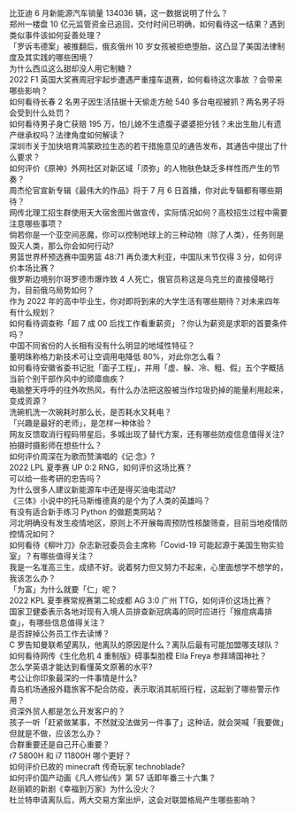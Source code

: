 比亚迪 6 月新能源汽车销量 134036 辆，这一数据说明了什么？  
郑州一楼盘 10 亿元监管资金已追回，交付时间已明确，如何看待这一结果？遇到类似事件该如何妥善处理？  
「罗诉韦德案」被推翻后，俄亥俄州 10 岁女孩被拒绝堕胎，这凸显了美国法律制度及其实践的哪些困境？  
为什么西瓜这么甜却没人用它制糖？  
2022 F1 英国大奖赛周冠宇起步遭遇严重撞车退赛，如何看待这次事故 ？会带来哪些影响？  
如何看待长春 2 名男子因生活拮据十天偷走方舱 540 多台电视被抓？两名男子将会受到什么处罚？  
如何看待男子身亡获赔 195 万，怕儿媳不生遗腹子婆婆拒分钱？未出生胎儿有遗产继承权吗？法律角度如何解读？  
深圳市关于加快培育鸿蒙欧拉生态的若干措施意见的通告发布，其通告中提出了什么要求？  
如何评价《原神》外网社区对新区域「须弥」的人物肤色缺乏多样性而产生的节奏？  
周杰伦官宣新专辑《最伟大的作品》将于 7 月 6 日首播，你对此专辑都有哪些期待？  
网传北理工招生群使用天大宿舍图片做宣传，实际情况如何？高校招生过程中需要注意哪些事项？  
倘若你是一个亚空间恶魔，你可以控制地球上的三种动物（除了人类），任务则是毁灭人类，那么你会如何行动?  
男篮世界杯预选赛中国男篮 48:71 再负澳大利亚，中国队末节仅得 3 分，如何评价本场比赛？  
俄罗斯边境别尔哥罗德市爆炸致 4 人死亡，俄官员称这是乌克兰的直接侵略行为，目前俄乌局势如何？  
作为 2022 年的高中毕业生，你对即将到来的大学生活有哪些期待？对未来四年有什么规划？  
如何看待调查称「超 7 成 00 后找工作看重薪资」？你认为薪资是求职的首要条件吗？  
中国不同省份的人长相有没有什么明显的地域性特征？  
董明珠称格力新技术可让空调用电降低 80%，对此你怎么看？  
如何看待安徽省委书记批「面子工程」，并用「虚、躲、冷、粗、假」五个字概括当前个别干部作风中的顽瘴痼疾？  
电脑整天呼呼的往外吹热风，有什么办法把这股被当作垃圾扔掉的能量利用起来，变成资源？  
洗碗机洗一次碗耗时那么长，是否耗水又耗电？  
「兴趣是最好的老师」，是怎样一种体验？  
网友反馈取消行程码带星后，多城出现了替代方案，还有哪些防疫信息值得关注?  
拍摄时摄影师在想些什么？  
如何评价周深在为歌而赞演唱的《记·念》?  
2022 LPL 夏季赛 UP 0:2 RNG，如何评价这场比赛？  
可以给一些考研的忠告吗？  
为什么很多人建议新能源车中还是得买油电混动?  
《三体》小说中的托马斯维德真的是个为了人类的英雄吗？  
有没有适合新手练习 Python 的做题类网站？  
河北明确没有发生疫情地区，原则上不开展每周预防性核酸筛查，目前当地疫情防控情况如何？  
如何看待《柳叶刀》杂志新冠委员会主席称「Covid-19 可能起源于美国生物实验室」？有哪些值得关注？  
我是一名准高三生，成绩不好。说着努力但又努力不起来，心里面想学不想学的，我该怎么办？  
「为富」为什么就要「仁」呢？  
2022 KPL 夏季赛常规赛第二轮成都 AG 3:0 广州 TTG，如何评价这场比赛？  
国家卫健委表示各地对现有入境人员排查新冠病毒的同时应进行「猴痘病毒排查」，有哪些信息值得关注？  
是否辞掉公务员工作去读博？  
C 罗告知曼联希望离队，他离队的原因是什么？离队后最有可能加盟哪支球队？  
如何看待网传《生化危机 4 重制版》碍事梨脸模 Ella Freya 参拜靖国神社？  
怎么学英语才能达到看懂英文原著的水平?  
考公让你印象最深的一件事情是什么?  
青岛机场通报外籍旅客不配合防疫，表示取消其航班行程，这起到了哪些警示作用？  
资深外贸人都是怎么开发客户的？  
孩子一听「赶紧做某事，不然就没法做另一件事了」这种话，就会哭喊「我要做」但就是不做，应该怎么办？  
合群重要还是自己开心重要？  
r7 5800H 和 i7 11800H 哪个更好？  
如何评价已故的 minecraft 传奇玩家 technoblade?  
如何评价国产动画《凡人修仙传》第 57 话即年番三十六集？  
赵丽颖的新剧《幸福到万家》为什么没火？  
杜兰特申请离队后，两大交易方案出炉，这会对联盟格局产生哪些影响？  
